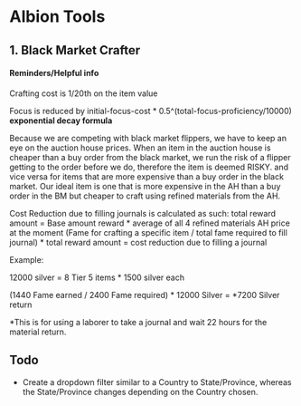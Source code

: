 # Albion Tools

## 1. Black Market Crafter

#### Reminders/Helpful info

Crafting cost is 1/20th on the item value

Focus is reduced by initial-focus-cost \* 0.5^(total-focus-proficiency/10000) **exponential decay formula**

Because we are competing with black market flippers, we have to keep an eye on the auction house prices. When an item in the auction house is cheaper than a buy order from the black market, we run the risk of a flipper getting to the order before we do, therefore the item is deemed RISKY. and vice versa for items that are more expensive than a buy order in the black market. Our ideal item is one that is more expensive in the AH than a buy order in the BM but cheaper to craft using refined materials from the AH.

Cost Reduction due to filling journals is calculated as such:
total reward amount = Base amount reward * average of all 4 refined materials AH price at the moment
(Fame for crafting a specific item / total fame required to fill journal) * total reward amount = cost reduction due to filling a journal

Example:

12000 silver = 8 Tier 5 items * 1500 silver each

(1440 Fame earned / 2400 Fame required) * 12000 Silver = *7200 Silver return

*This is for using a laborer to take a journal and wait 22 hours for the material return.

## Todo

- Create a dropdown filter similar to a Country to State/Province, whereas the State/Province changes depending on the Country chosen.
